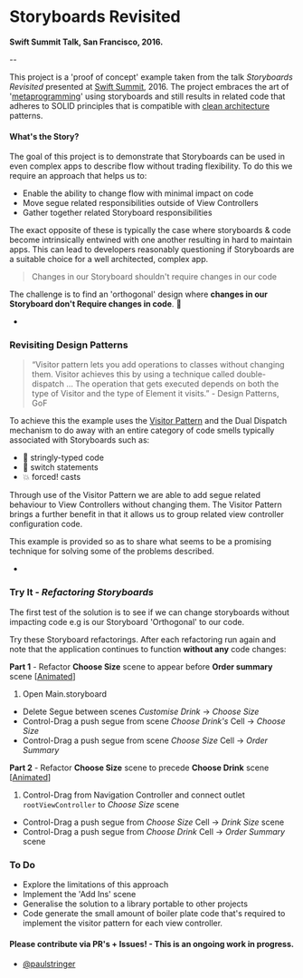 # Storyboards Revisited
**Swift Summit Talk, San Francisco, 2016.**

--

This project is a 'proof of concept' example taken from the talk *Storyboards Revisited* presented at [Swift Summit](https://www.swiftsummit.com), 2016. The project embraces the art of '[metaprogramming](https://en.wikipedia.org/wiki/Metaprogramming)' using storyboards and still results in related code that adheres to SOLID principles that is compatible with [clean architecture](https://8thlight.com/blog/uncle-bob/2012/08/13/the-clean-architecture.html) patterns.

#### What's the Story?

The goal of this project is to demonstrate that Storyboards can be used in even complex apps to describe flow without trading flexibility. To do this we require an approach that helps us to:

- Enable the ability to change flow with minimal impact on code
- Move segue related responsibilities outside of View Controllers
- Gather together related Storyboard responsibilities

The exact opposite of these is typically the case where storyboards & code become intrinsically entwined with one another resulting in hard to maintain apps. This can lead to developers reasonably questioning if Storyboards are a suitable choice for a well architected, complex app.

> Changes in our Storyboard shouldn't require changes in our code

The challenge is to find an 'orthogonal' design where **changes in our Storyboard  don't Require changes in code**. 🤔

-
### Revisiting Design Patterns

> “Visitor pattern lets you add operations to classes without changing them. Visitor achieves this by using a technique called double-dispatch
> ...
> The operation that gets executed depends on both the type of Visitor and the type of Element it visits.” - Design Patterns, GoF

To achieve this the example uses the [Visitor Pattern](https://en.wikipedia.org/wiki/Visitor_pattern) and the Dual Dispatch mechanism to do away with an entire category of code smells typically associated with Storyboards such as:

- 🙈 stringly-typed code
- 🤕 switch statements 
- 💥 forced! casts

Through use of the Visitor Pattern we are able to add segue related behaviour to View Controllers without changing them. The Visitor Pattern brings a further benefit in that it allows us to group related view controller configuration code.

This example is provided so as to share what seems to be a promising technique for solving some of the problems described. 

-

### Try It - *Refactoring Storyboards*

The first test of the solution is to see if we can change storyboards without impacting code e.g is our Storyboard 'Orthogonal' to our code.

Try these Storyboard refactorings. After each refactoring run again and note that the application continues to function **without any** code changes:

**Part 1** - Refactor **Choose Size** scene to appear before **Order summary** scene [[Animated](Demo-Part1.gif)]

1. Open Main.storyboard
- Delete Segue between scenes *Customise Drink* -> *Choose Size*
- Control-Drag a push segue from scene *Choose Drink's* Cell -> *Choose Size*
- Control-Drag a push segue from scene *Choose Size* Cell -> *Order Summary*

**Part 2** - Refactor **Choose Size** scene to precede **Choose Drink** scene [[Animated](Demo-Part2.gif)]

1. Control-Drag from Navigation Controller and connect outlet ```rootViewController``` to *Choose Size* scene
- Control-Drag a push segue from *Choose Size* Cell -> *Drink Size* scene
- Control-Drag a push segue from *Choose Drink* Cell -> *Order Summary* scene

### To Do

- Explore the limitations of this approach
- Implement the 'Add Ins' scene
- Generalise the solution to a library portable to other projects
- Code generate the small amount of boiler plate code that's required to implement the visitor pattern for each view controller.

#### Please contribute via PR's + Issues! - This is an ongoing work in progress. 

- [@paulstringer](http://twitter.com/paulstringer)


